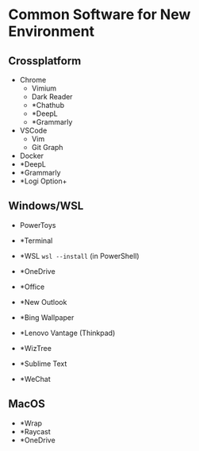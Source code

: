 # Common Software for New Environment

## Crossplatform

<!-- * for those who not open-sourced -->
+ Chrome
    + Vimium
    + Dark Reader
    + *Chathub
    + *DeepL
    + *Grammarly
+ VSCode
    + Vim
    + Git Graph
+ Docker
+ *DeepL
+ *Grammarly
+ *Logi Option+

## Windows/WSL

+ PowerToys
+ *Terminal
+ *WSL `wsl --install` (in PowerShell)

+ *OneDrive
+ *Office
+ *New Outlook
+ *Bing Wallpaper

+ *Lenovo Vantage (Thinkpad)
+ *WizTree
+ *Sublime Text
+ *WeChat

## MacOS

+ *Wrap
+ *Raycast
+ *OneDrive

